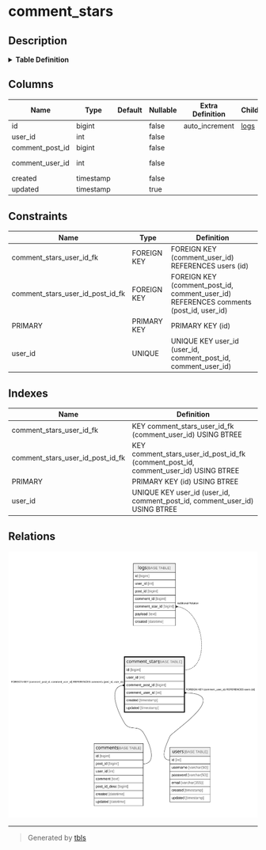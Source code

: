 # comment_stars

## Description

<details>
<summary><strong>Table Definition</strong></summary>

```sql
CREATE TABLE `comment_stars` (
  `id` bigint NOT NULL AUTO_INCREMENT,
  `user_id` int NOT NULL,
  `comment_post_id` bigint NOT NULL,
  `comment_user_id` int NOT NULL,
  `created` timestamp NOT NULL,
  `updated` timestamp NULL DEFAULT NULL,
  PRIMARY KEY (`id`),
  UNIQUE KEY `user_id` (`user_id`,`comment_post_id`,`comment_user_id`),
  KEY `comment_stars_user_id_post_id_fk` (`comment_post_id`,`comment_user_id`),
  KEY `comment_stars_user_id_fk` (`comment_user_id`),
  CONSTRAINT `comment_stars_user_id_fk` FOREIGN KEY (`comment_user_id`) REFERENCES `users` (`id`),
  CONSTRAINT `comment_stars_user_id_post_id_fk` FOREIGN KEY (`comment_post_id`, `comment_user_id`) REFERENCES `comments` (`post_id`, `user_id`)
) ENGINE=InnoDB DEFAULT CHARSET=utf8mb4 COLLATE=utf8mb4_0900_ai_ci
```

</details>

## Columns

| Name | Type | Default | Nullable | Extra Definition | Children | Parents | Comment |
| ---- | ---- | ------- | -------- | ---------------- | -------- | ------- | ------- |
| id | bigint |  | false | auto_increment | [logs](logs.md) |  |  |
| user_id | int |  | false |  |  |  |  |
| comment_post_id | bigint |  | false |  |  | [comments](comments.md) |  |
| comment_user_id | int |  | false |  |  | [users](users.md) [comments](comments.md) |  |
| created | timestamp |  | false |  |  |  |  |
| updated | timestamp |  | true |  |  |  |  |

## Constraints

| Name | Type | Definition |
| ---- | ---- | ---------- |
| comment_stars_user_id_fk | FOREIGN KEY | FOREIGN KEY (comment_user_id) REFERENCES users (id) |
| comment_stars_user_id_post_id_fk | FOREIGN KEY | FOREIGN KEY (comment_post_id, comment_user_id) REFERENCES comments (post_id, user_id) |
| PRIMARY | PRIMARY KEY | PRIMARY KEY (id) |
| user_id | UNIQUE | UNIQUE KEY user_id (user_id, comment_post_id, comment_user_id) |

## Indexes

| Name | Definition |
| ---- | ---------- |
| comment_stars_user_id_fk | KEY comment_stars_user_id_fk (comment_user_id) USING BTREE |
| comment_stars_user_id_post_id_fk | KEY comment_stars_user_id_post_id_fk (comment_post_id, comment_user_id) USING BTREE |
| PRIMARY | PRIMARY KEY (id) USING BTREE |
| user_id | UNIQUE KEY user_id (user_id, comment_post_id, comment_user_id) USING BTREE |

## Relations

![er](comment_stars.svg)

---

> Generated by [tbls](https://github.com/k1LoW/tbls)
